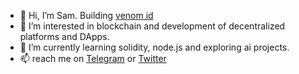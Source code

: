 - 👋 Hi, I’m Sam. Building [venom id](https://venomid.network)
- 👀 I’m interested in blockchain and development of decentralized platforms and DApps.
- 🌱 I’m currently learning solidity, node.js and exploring ai projects.
- 📫 reach me on <a href="https://t.me/venomid_sam" target="_blank">Telegram</a> or <a href="https://twitter.com/SamyWalters" target="_blank">Twitter</a>

<!---
sam-shariat/sam-shariat is a ✨ special ✨ repository because its `README.md` (this file) appears on your GitHub profile.
You can click the Preview link to take a look at your changes.
--->
